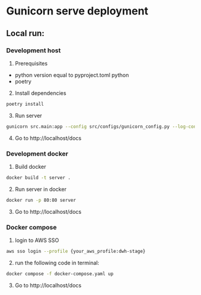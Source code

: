 # Gunicorn serve deployment

## Local run:

### Development host
1. Prerequisites
* python version equal to pyproject.toml python
* poetry
2. Install dependencies
```bash
poetry install
```
3. Run server
```bash
gunicorn src.main:app --config src/configs/gunicorn_config.py --log-config src/configs/logging_gunicorn_config.conf --worker-class uvicorn.workers.UvicornWorker --bind 0.0.0.0:80  --workers 1
```
4. Go to http://localhost/docs

### Development docker
1. Build docker
```bash
docker build -t server .
```
2. Run server in docker
```bash
docker run -p 80:80 server
```
3. Go to http://localhost/docs

### Docker compose
1. login to AWS SSO
```bash
aws sso login --profile {your_aws_profile:dwh-stage}
```
2. run the following code in terminal:
```bash
docker compose -f docker-compose.yaml up
```
3. Go to http://localhost/docs
